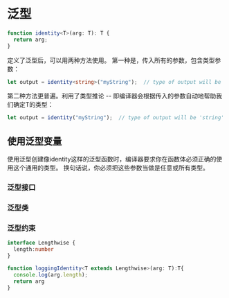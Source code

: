 # 泛型

```typescript
function identity<T>(arg: T): T {
  return arg;
}
```
定义了泛型后，可以用两种方法使用。 第一种是，传入所有的参数，包含类型参数：

```typescript
let output = identity<string>("myString");  // type of output will be 'string'
```

第二种方法更普遍。利用了类型推论 -- 即编译器会根据传入的参数自动地帮助我们确定T的类型：
```typescript
let output = identity("myString");  // type of output will be 'string'
```

## 使用泛型变量

使用泛型创建像identity这样的泛型函数时，编译器要求你在函数体必须正确的使用这个通用的类型。 换句话说，你必须把这些参数当做是任意或所有类型。

### 泛型接口

### 泛型类

### 泛型约束

```typescript
interface Lengthwise {
  length:number
}

function loggingIdentity<T extends Lengthwise>(arg: T):T{
  console.log(arg.length);
  return arg
}
```
